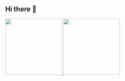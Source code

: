 ## Hi there 👋

<p align="left">
  <a href="https://github.com/fslmc">
    <img height="180em" src="https://github-readme-stats-eight-theta.vercel.app/apiusername=fslmc&show_icons=true&theme=algolia&include_all_commits=true&count_private=true"/>
    <img height="180em" src="https://github-readme-stats-eight-theta.vercel.app/api/top-langs/?username=fslmc&layout=compact&theme=algolia"/>
  </a>
</p>

<!--
**fslmc/fslmc** is a ✨ _special_ ✨ repository because its `README.md` (this file) appears on your GitHub profile.

Here are some ideas to get you started:

- 🔭 I’m currently working on ...
- 🌱 I’m currently learning ...
- 👯 I’m looking to collaborate on ...
- 🤔 I’m looking for help with ...
- 💬 Ask me about ...
- 📫 How to reach me: ...
- 😄 Pronouns: ...
- ⚡ Fun fact: ...
-->
